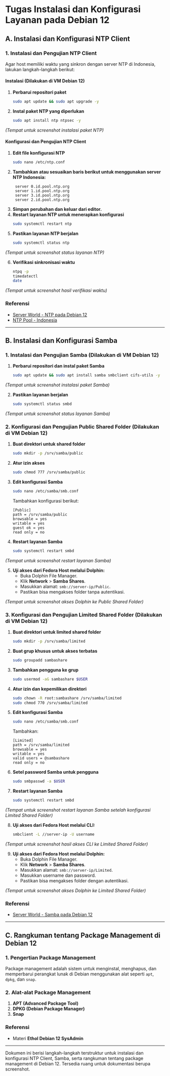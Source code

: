 # **Tugas Instalasi dan Konfigurasi Layanan pada Debian 12**

## **A. Instalasi dan Konfigurasi NTP Client**
### **1. Instalasi dan Pengujian NTP Client**
Agar host memiliki waktu yang sinkron dengan server NTP di Indonesia, lakukan langkah-langkah berikut:

#### **Instalasi (Dilakukan di VM Debian 12)**
1. **Perbarui repositori paket**
   ```bash
   sudo apt update && sudo apt upgrade -y
   ```
2. **Instal paket NTP yang diperlukan**
   ```bash
   sudo apt install ntp ntpsec -y
   ```

*(Tempat untuk screenshot instalasi paket NTP)*

#### **Konfigurasi dan Pengujian NTP Client**
1. **Edit file konfigurasi NTP**
   ```bash
   sudo nano /etc/ntp.conf
   ```
2. **Tambahkan atau sesuaikan baris berikut untuk menggunakan server NTP Indonesia:**
   ```plaintext
    server 0.id.pool.ntp.org
    server 1.id.pool.ntp.org
    server 3.id.pool.ntp.org
    server 2.id.pool.ntp.org
   ```
3. **Simpan perubahan dan keluar dari editor.**
4. **Restart layanan NTP untuk menerapkan konfigurasi**
   ```bash
   sudo systemctl restart ntp
   ```
5. **Pastikan layanan NTP berjalan**
   ```bash
   sudo systemctl status ntp
   ```

*(Tempat untuk screenshot status layanan NTP)*

6. **Verifikasi sinkronisasi waktu**
   ```bash
   ntpq -p
   timedatectl
   date
   ```

*(Tempat untuk screenshot hasil verifikasi waktu)*

### **Referensi**
- [Server World - NTP pada Debian 12](https://www.server-world.info/en/note?os=Debian_12&p=ntp&f=1)
- [NTP Pool - Indonesia](https://www.ntppool.org/en/zone/id)

---

## **B. Instalasi dan Konfigurasi Samba**

### **1. Instalasi dan Pengujian Samba (Dilakukan di VM Debian 12)**
1. **Perbarui repositori dan instal paket Samba**
   ```bash
   sudo apt update && sudo apt install samba smbclient cifs-utils -y
   ```

*(Tempat untuk screenshot instalasi paket Samba)*

2. **Pastikan layanan berjalan**
   ```bash
   sudo systemctl status smbd
   ```

*(Tempat untuk screenshot status layanan Samba)*

### **2. Konfigurasi dan Pengujian Public Shared Folder (Dilakukan di VM Debian 12)**
1. **Buat direktori untuk shared folder**
   ```bash
   sudo mkdir -p /srv/samba/public
   ```
2. **Atur izin akses**
   ```bash
   sudo chmod 777 /srv/samba/public
   ```
3. **Edit konfigurasi Samba**
   ```bash
   sudo nano /etc/samba/smb.conf
   ```
   Tambahkan konfigurasi berikut:
   ```plaintext
   [Public]
   path = /srv/samba/public
   browsable = yes
   writable = yes
   guest ok = yes
   read only = no
   ```
4. **Restart layanan Samba**
   ```bash
   sudo systemctl restart smbd
   ```

*(Tempat untuk screenshot restart layanan Samba)*

5. **Uji akses dari Fedora Host melalui Dolphin:**
   - Buka Dolphin File Manager.
   - Klik **Network** > **Samba Shares**.
   - Masukkan alamat: `smb://server-ip/Public`.
   - Pastikan bisa mengakses folder tanpa autentikasi.

*(Tempat untuk screenshot akses Dolphin ke Public Shared Folder)*

### **3. Konfigurasi dan Pengujian Limited Shared Folder (Dilakukan di VM Debian 12)**
1. **Buat direktori untuk limited shared folder**
   ```bash
   sudo mkdir -p /srv/samba/limited
   ```
2. **Buat grup khusus untuk akses terbatas**
   ```bash
   sudo groupadd sambashare
   ```
3. **Tambahkan pengguna ke grup**
   ```bash
   sudo usermod -aG sambashare $USER
   ```
4. **Atur izin dan kepemilikan direktori**
   ```bash
   sudo chown -R root:sambashare /srv/samba/limited
   sudo chmod 770 /srv/samba/limited
   ```
5. **Edit konfigurasi Samba**
   ```bash
   sudo nano /etc/samba/smb.conf
   ```
   Tambahkan:
   ```plaintext
   [Limited]
   path = /srv/samba/limited
   browsable = yes
   writable = yes
   valid users = @sambashare
   read only = no
   ```
6. **Setel password Samba untuk pengguna**
   ```bash
   sudo smbpasswd -a $USER
   ```
7. **Restart layanan Samba**
   ```bash
   sudo systemctl restart smbd
   ```

*(Tempat untuk screenshot restart layanan Samba setelah konfigurasi Limited Shared Folder)*

8. **Uji akses dari Fedora Host melalui CLI:**
   ```bash
   smbclient -L //server-ip -U username
   ```

*(Tempat untuk screenshot hasil akses CLI ke Limited Shared Folder)*

9. **Uji akses dari Fedora Host melalui Dolphin:**
   - Buka Dolphin File Manager.
   - Klik **Network** > **Samba Shares**.
   - Masukkan alamat: `smb://server-ip/Limited`.
   - Masukkan username dan password.
   - Pastikan bisa mengakses folder dengan autentikasi.

*(Tempat untuk screenshot akses Dolphin ke Limited Shared Folder)*

### **Referensi**
- [Server World - Samba pada Debian 12](https://www.server-world.info/en/note?os=Debian_12&p=samba&f=1)

---

## **C. Rangkuman tentang Package Management di Debian 12**

### **1. Pengertian Package Management**
Package management adalah sistem untuk menginstal, menghapus, dan memperbarui perangkat lunak di Debian menggunakan alat seperti `apt`, `dpkg`, dan `snap`.

### **2. Alat-alat Package Management**
1. **APT (Advanced Package Tool)**
2. **DPKG (Debian Package Manager)**
3. **Snap**

### **Referensi**
- Materi **Ethol Debian 12 SysAdmin**

---

Dokumen ini berisi langkah-langkah terstruktur untuk instalasi dan konfigurasi NTP Client, Samba, serta rangkuman tentang package management di Debian 12. Tersedia ruang untuk dokumentasi berupa screenshot.

